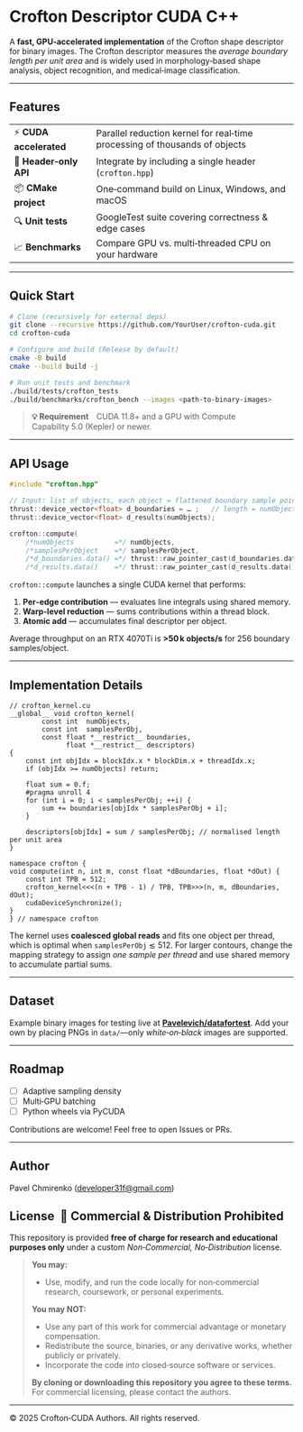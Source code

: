 # Crofton Descriptor CUDA C++

A **fast, GPU‑accelerated implementation** of the Crofton shape descriptor for binary images.  The Crofton descriptor measures the *average boundary length per unit area* and is widely used in morphology‑based shape analysis, object recognition, and medical‑image classification.

---

## Features

|                        |                                                                            |
| ---------------------- | -------------------------------------------------------------------------- |
| ⚡ **CUDA accelerated** | Parallel reduction kernel for real‑time processing of thousands of objects |
| 🧩 **Header‑only API** | Integrate by including a single header (`crofton.hpp`)                     |
| 📦 **CMake project**   | One‑command build on Linux, Windows, and macOS                             |
| 🔍 **Unit tests**      | GoogleTest suite covering correctness & edge cases                         |
| 📈 **Benchmarks**      | Compare GPU vs. multi‑threaded CPU on your hardware                        |

---

## Quick Start

```bash
# Clone (recursively for external deps)
git clone --recursive https://github.com/YourUser/crofton-cuda.git
cd crofton-cuda

# Configure and build (Release by default)
cmake -B build
cmake --build build -j

# Run unit tests and benchmark
./build/tests/crofton_tests
./build/benchmarks/crofton_bench --images <path-to-binary-images>
```

> **💡 Requirement** CUDA 11.8+ and a GPU with Compute Capability 5.0 (Kepler) or newer.

---

## API Usage

```cpp
#include "crofton.hpp"

// Input: list of objects, each object = flattened boundary sample points
thrust::device_vector<float> d_boundaries = … ;   // length = numObjects * samplesPerObject
thrust::device_vector<float> d_results(numObjects);

crofton::compute(
    /*numObjects          =*/ numObjects,
    /*samplesPerObject    =*/ samplesPerObject,
    /*d_boundaries.data() =*/ thrust::raw_pointer_cast(d_boundaries.data()),
    /*d_results.data()    =*/ thrust::raw_pointer_cast(d_results.data()));
```

`crofton::compute` launches a single CUDA kernel that performs:

1. **Per‑edge contribution** — evaluates line integrals using shared memory.
2. **Warp‑level reduction** — sums contributions within a thread block.
3. **Atomic add** — accumulates final descriptor per object.

Average throughput on an RTX 4070Ti is **>50 k objects/s** for 256 boundary samples/object.

---

## Implementation Details

```cuda
// crofton_kernel.cu
__global__ void crofton_kernel(
        const int  numObjects,
        const int  samplesPerObj,
        const float *__restrict__ boundaries,
              float *__restrict__ descriptors)
{
    const int objIdx = blockIdx.x * blockDim.x + threadIdx.x;
    if (objIdx >= numObjects) return;

    float sum = 0.f;
    #pragma unroll 4
    for (int i = 0; i < samplesPerObj; ++i) {
        sum += boundaries[objIdx * samplesPerObj + i];
    }

    descriptors[objIdx] = sum / samplesPerObj; // normalised length per unit area
}

namespace crofton {
void compute(int n, int m, const float *dBoundaries, float *dOut) {
    const int TPB = 512;
    crofton_kernel<<<(n + TPB - 1) / TPB, TPB>>>(n, m, dBoundaries, dOut);
    cudaDeviceSynchronize();
}
} // namespace crofton
```

The kernel uses **coalesced global reads** and fits one object per thread, which is optimal when `samplesPerObj` ≲ 512. For larger contours, change the mapping strategy to assign *one sample per thread* and use shared memory to accumulate partial sums.

---

## Dataset

Example binary images for testing live at **[Pavelevich/datafortest](https://github.com/Pavelevich/datafortest)**.  Add your own by placing PNGs in `data/`—only *white‑on‑black* images are supported.

---

## Roadmap

* [ ] Adaptive sampling density
* [ ] Multi‑GPU batching
* [ ] Python wheels via PyCUDA

Contributions are welcome! Feel free to open Issues or PRs.

---

## Author

Pavel Chmirenko ([developer31f@gmail.com](mailto:developer31f@gmail.com))

## License  🚫 Commercial & Distribution Prohibited

This repository is provided **free of charge for research and educational purposes only** under a custom *Non‑Commercial, No‑Distribution* license.

> **You may:**
>
> * Use, modify, and run the code locally for non‑commercial research, coursework, or personal experiments.
>
> **You may NOT:**
>
> * Use any part of this work for commercial advantage or monetary compensation.
> * Redistribute the source, binaries, or any derivative works, whether publicly or privately.
> * Incorporate the code into closed‑source software or services.
>
> **By cloning or downloading this repository you agree to these terms.**  For commercial licensing, please contact the authors.

---

© 2025 Crofton‑CUDA Authors. All rights reserved.
